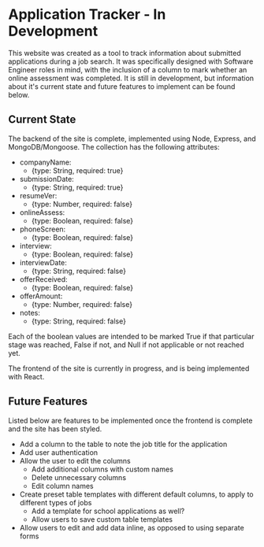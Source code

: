 # Application Tracker - In Development

This website was created as a tool to track information about submitted applications during a job search. It was specifically designed with Software Engineer roles in mind, with the inclusion of a column to mark whether an online assessment was completed. It is still in development, but information about it's current state and future features to implement can be found below.

## Current State

The backend of the site is complete, implemented using Node, Express, and MongoDB/Mongoose. The collection has the following attributes:

- companyName:        
  - {type: String, required: true}
- submissionDate:     
  - {type: String, required: true}
- resumeVer:          
  - {type: Number, required: false}
- onlineAssess:       
  - {type: Boolean, required: false}
- phoneScreen:        
  - {type: Boolean, required: false}
- interview:          
  - {type: Boolean, required: false}
- interviewDate:      
  - {type: String, required: false}
- offerReceived:      
  - {type: Boolean, required: false}
- offerAmount:        
  - {type: Number, required: false}
- notes:              
  - {type: String, required: false}

Each of the boolean values are intended to be marked True if that particular stage was reached, False if not, and Null if not applicable or not reached yet.

The frontend of the site is currently in progress, and is being implemented with React.

## Future Features

Listed below are features to be implemented once the frontend is complete and the site has been styled.

- Add a column to the table to note the job title for the application
- Add user authentication
- Allow the user to edit the columns
  - Add additional columns with custom names
  - Delete unnecessary columns
  - Edit column names
- Create preset table templates with different default columns, to apply to different types of jobs
  - Add a template for school applications as well?
  - Allow users to save custom table templates
- Allow users to edit and add data inline, as opposed to using separate forms

